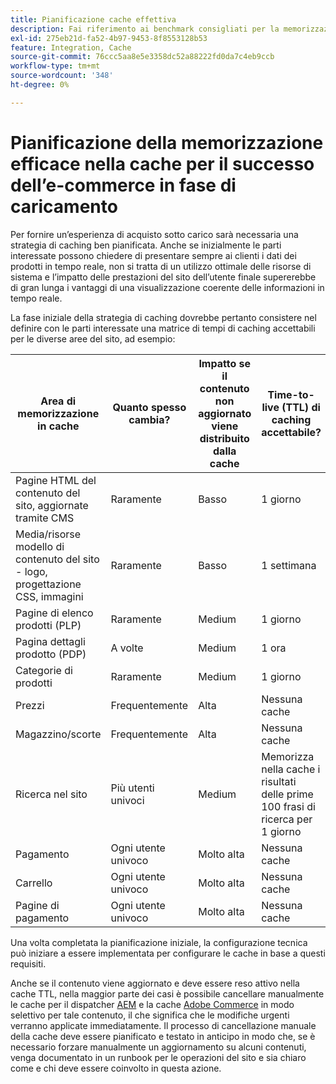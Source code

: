 ```yaml
---
title: Pianificazione cache effettiva
description: Fai riferimento ai benchmark consigliati per la memorizzazione in cache per garantire il successo del sito sotto carico.
exl-id: 275eb21d-fa52-4b97-9453-8f8553128b53
feature: Integration, Cache
source-git-commit: 76ccc5aa8e5e3358dc52a88222fd0da7c4eb9ccb
workflow-type: tm+mt
source-wordcount: '348'
ht-degree: 0%

---
```


# Pianificazione della memorizzazione efficace nella cache per il successo dell’e-commerce in fase di caricamento

Per fornire un’esperienza di acquisto sotto carico sarà necessaria una strategia di caching ben pianificata. Anche se inizialmente le parti interessate possono chiedere di presentare sempre ai clienti i dati dei prodotti in tempo reale, non si tratta di un utilizzo ottimale delle risorse di sistema e l’impatto delle prestazioni del sito dell’utente finale supererebbe di gran lunga i vantaggi di una visualizzazione coerente delle informazioni in tempo reale.

La fase iniziale della strategia di caching dovrebbe pertanto consistere nel definire con le parti interessate una matrice di tempi di caching accettabili per le diverse aree del sito, ad esempio:

| Area di memorizzazione in cache | Quanto spesso cambia? | Impatto se il contenuto non aggiornato viene distribuito dalla cache | Time-to-live (TTL) di caching accettabile? |
|---------------------------------------------------------------|--------------------|-------------------------------------------|-----------------------------------------------------|
| Pagine HTML del contenuto del sito, aggiornate tramite CMS | Raramente | Basso | 1 giorno |
| Media/risorse modello di contenuto del sito - logo, progettazione CSS, immagini | Raramente | Basso | 1 settimana |
| Pagine di elenco prodotti (PLP) | Raramente | Medium | 1 giorno |
| Pagina dettagli prodotto (PDP) | A volte | Medium | 1 ora |
| Categorie di prodotti | Raramente | Medium | 1 giorno |
| Prezzi | Frequentemente | Alta | Nessuna cache |
| Magazzino/scorte | Frequentemente | Alta | Nessuna cache |
| Ricerca nel sito | Più utenti univoci | Medium | Memorizza nella cache i risultati delle prime 100 frasi di ricerca per 1 giorno |
| Pagamento | Ogni utente univoco | Molto alta | Nessuna cache |
| Carrello | Ogni utente univoco | Molto alta | Nessuna cache |
| Pagine di pagamento | Ogni utente univoco | Molto alta | Nessuna cache |

Una volta completata la pianificazione iniziale, la configurazione tecnica può iniziare a essere implementata per configurare le cache in base a questi requisiti.

Anche se il contenuto viene aggiornato e deve essere reso attivo nella cache TTL, nella maggior parte dei casi è possibile cancellare manualmente le cache per il dispatcher [AEM](https://experienceleague.adobe.com/docs/experience-manager-dispatcher/using/configuring/page-invalidate.html?lang=en) e la cache [Adobe Commerce](../configuration//cli/manage-cache.md#clean-and-flush-cache-types) in modo selettivo per tale contenuto, il che significa che le modifiche urgenti verranno applicate immediatamente. Il processo di cancellazione manuale della cache deve essere pianificato e testato in anticipo in modo che, se è necessario forzare manualmente un aggiornamento su alcuni contenuti, venga documentato in un runbook per le operazioni del sito e sia chiaro come e chi deve essere coinvolto in questa azione.
